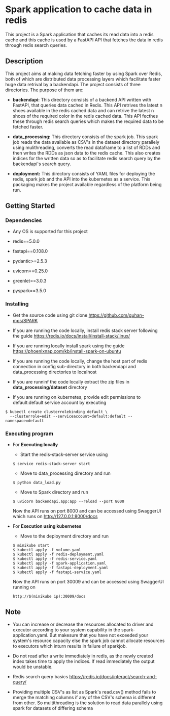 # Spark application to cache data in redis

This project is a Spark application that caches its read data into a redis cache and this cache is used by a FastAPI API that fetches the data in redis through redis search queries.

## Description

This project aims at making data fetching faster by using Spark over Redis, both of which are distributed data processing layers which facilitate faster huge data retrival by a backendapi. The project consists of three directories. The purpose of them are:

* **backendapi:** This directory consists of a backend API written with FastAPI, that queries data cached in Redis. This API retrives the latest n shoes available in the redis cached data and can retrive the latest n shoes of the required color in the redis cached data. This API fecthes these through redis search queries which makes the required data to be fetched faster.

* **data_processing:** This directory consists of the spark job. This spark job reads the data available as CSV's in the dataset directory parallely using mulithreading, converts the read dataframe to a list of RDDs and then writes the RDDs as json data to the redis cache. This also creates indices for the written data so as to facilitate redis search query by the backendapi's search query.
* **deployment:** This directory consists of YAML files for deploying the redis, spark job and the API into the kubernetes as a service. This packaging makes the project available regardless of the platform being run. 

## Getting Started

### Dependencies

* Any OS is supported for this project

* redis==5.0.0
* fastapi==0.108.0
* pydantic>=2.5.3
* uvicorn==0.25.0
* greenlet==3.0.3
* pyspark==3.5.0

### Installing

* Get the source code using git clone https://github.com/guhan-mps/SPARK

* If you are running the code locally, install redis stack server following the guide <https://redis.io/docs/install/install-stack/linux/>
* If you are running locally install spark using the guide <https://phoenixnap.com/kb/install-spark-on-ubuntu>
* If you are running the code locally, change the host part of redis connection in config sub-directory in both backendapi and data_processing directories to localhost
* If you are runninf the code locally extract the zip files in **data_processing/dataset** directory
* If you are running on kubernetes, provide edit permissions to default:default service account by executing 
```
$ kubectl create clusterrolebinding default \
  --clusterrole=edit --serviceaccount=default:default --namespace=default
```

### Executing program
* For **Executing locally**
    - Start the redis-stack-server service using
    ```
    $ service redis-stack-server start
    ```
    - Move to data_processing directory and run
    ```
    $ python data_load.py
    ```
    - Move to Spark directory and run
    ```
    $ uvicorn backendapi.app:app --reload --port 8000
    ```
    Now the API runs on port 8000 and can be accessed using SwaggerUI which runs on <http://127.0.0.1:8000/docs>

* For  **Execution using kubernetes**
    - Move to the deployment directory and run 
    ```
    $ minikube start
    $ kubectl apply -f volume.yaml
    $ kubectl apply -f redis-deployment.yaml
    $ kubectl apply -f redis-service.yaml
    $ kubectl apply -f spark-application.yaml
    $ kubectl apply -f fastapi-deployment.yaml
    $ kubectl apply -f fastapi-service.yaml
    ```
    Now the API runs on port 30009 and can be accessed using SwaggerUI running on 
    ```
    http://$(minikube ip):30009/docs
    ```
## Note
* You can increase or decrease the resources allocated to driver and executor according to your system capability in the spark-application.yaml. But makesure that you have not exceeded your system's resource capacity else the spark job cannot allocate resources to executors which inturn results in failure of sparkjob.

* Do not read after a write immediately in redis, as the newly created index takes time to apply the indices. If read immediately the output would be unstable.

* Redis search query basics <https://redis.io/docs/interact/search-and-query/>

* Providing multiple CSV's as list as Spark's read.csv() method fails to merge the matching columns if any of the CSV's schema is different from other. So multithreading is the solution to read data parallely using spark for datasets of differing schema